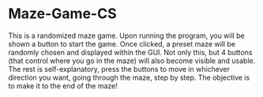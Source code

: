 # Maze-Game-CS
This is a randomized maze game. Upon running the program, you will be shown a button to start the game. Once clicked, a preset maze will be randomly chosen and displayed within the GUI. Not only this, but 4 buttons (that control where you go in the maze) will also become visible and usable. The rest is self-explanatory, press the buttons to move in whichever direction you want, going through the maze, step by step. The objective is to make it to the end of the maze!
